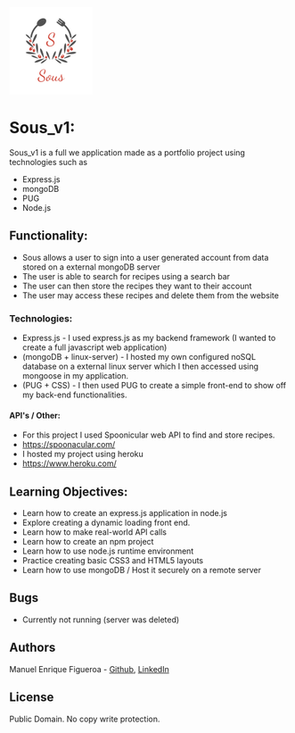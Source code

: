 ![sous_logo](https://raw.githubusercontent.com/FicusCarica308/sous_v1/master/application/page_content/images/sous_logo.png)
# Sous_v1:
Sous_v1 is a full we application made as a portfolio project using technologies such as
* Express.js
* mongoDB
* PUG
* Node.js

## Functionality:
* Sous allows a user to sign into a user generated account from data stored on a external mongoDB server
* The user is able to search for recipes using a search bar
* The user can then store the recipes they want to their account
* The user may access these recipes and delete them from the website

### Technologies:
* Express.js - I used express.js as my backend framework (I wanted to create a full javascript web application)
* (mongoDB + linux-server) - I hosted my own configured noSQL database on a external linux server which I then accessed using mongoose in my application.
* (PUG + CSS) - I then used PUG to create a simple front-end to show off my back-end functionalities.

#### API's / Other:
* For this project I used Spoonicular web API to find and store recipes.
* https://spoonacular.com/
* I hosted my project using heroku
* https://www.heroku.com/

## Learning Objectives:
* Learn how to create an express.js application in node.js
* Explore creating a dynamic loading front end.
* Learn how to make real-world API calls
* Learn how to create an npm project
* Learn how to use node.js runtime environment
* Practice creating basic CSS3 and HTML5 layouts
* Learn how to use mongoDB / Host it securely on a remote server

## Bugs
* Currently not running (server was deleted)

## Authors
Manuel Enrique Figueroa - [Github](https://github.com/FicusCarica308), [LinkedIn](https://www.linkedin.com/in/manuel-figueroa-292216215)

## License
Public Domain. No copy write protection.
